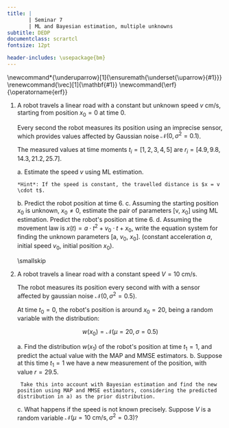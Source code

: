 ```yaml
---
title: | 
       | Seminar 7
       | ML and Bayesian estimation, multiple unknowns
subtitle: DEDP
documentclass: scrartcl
fontsize: 12pt

header-includes: \usepackage{bm}
---
```


\newcommand*{\underuparrow}[1]{\ensuremath{\underset{\uparrow}{#1}}}
\renewcommand{\vec}[1]{\mathbf{#1}}
\newcommand{\erf}{\operatorname{erf}}

1. A robot travels a linear road with a constant but unknown speed $v$ cm/s, starting from position $x_0 = 0$ at time 0.

	Every second the robot measures its position using an imprecise sensor, which provides values affected by Gaussian noise $\mathcal{N}(0, \sigma^2=0.1)$.

    The measured values at time moments $t_i = [1,2,3,4,5]$ are $r_i = [4.9, 9.8, 14.3, 21.2, 25.7]$.
   
    a. Estimate the speed $v$ using ML estimation.
	   
	   *Hint*: If the speed is constant, the travelled distance is $x = v \cdot t$.
	
	b. Predict the robot position at time $6$.
	c. Assuming the starting position $x_0$ is unknown, $x_0 \neq 0$, estimate the pair of parameters [v, $x_0$] using ML estimation. Predict the robot's position at time $6$.
	d. Assuming the movement law is $x(t) = a \cdot t^2 + v_0 \cdot t + x_0$, write the equation system for finding the unknown parameters [a, $v_0$, $x_0$]. 
	   (constant acceleration $a$, initial speed $v_0$, initial position $x_0$).

    \smallskip
    

1. A robot travels a linear road with a constant speed $V = 10$ cm/s.
	
	The robot measures its position every second with with a sensor affected by gaussian noise $\mathcal{N}(0,\sigma^2=0.5)$.

	At time $t_0 = 0$, the robot's position is around $x_{0} = 20$, being a random variable with the distribution:
		
	  $$w(x_{0}) = \mathcal{N}(\mu = 20, \sigma = 0.5)$$
	
	a. Find the distribution $w(x_1)$ of the robot's position at time $t_1 = 1$, and predict the actual value with the MAP and MMSE estimators.
	b. Suppose at this time $t_1 = 1$ we have a new measurement of the position, with value $r = 29.5$. 
	
		Take this into account with Bayesian estimation and find the new position using MAP and MMSE estimators, considering the predicted distribution in a) as the prior distribution. 	
		
	c. What happens if the speed is not known precisely. Suppose $V$ is a random variable $\mathcal{N}(\mu = 10 \textrm{ cm/s}, \sigma^2 = 0.3)$?
	
